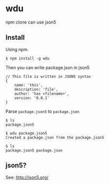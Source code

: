 wdu
===

npm clone can use json5

## Install

Using npm.

```
$ npm install -g wdu
```

Then you can write package.json in json5

```
// This file is written in JSON5 syntax
{
    name: 'this',
    description: 'file',
    author: 'has <filename>',
    version: '0.0.1'
}
```

Parse `package.json5` to `package.json`

```
$ ls
package.json5

$ wdu package.json5
Created a package.json from the package.json5

$ ls
package.json5 package.json
```


## json5?
See: http://json5.org/
